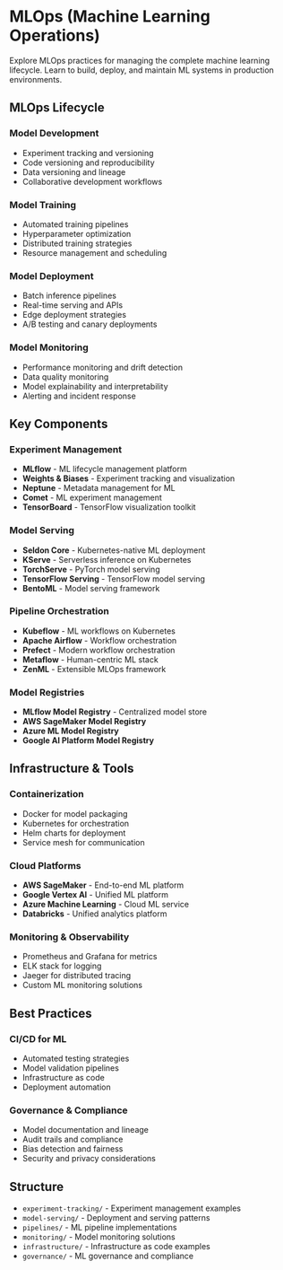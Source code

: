 # MLOps (Machine Learning Operations)

Explore MLOps practices for managing the complete machine learning lifecycle. Learn to build, deploy, and maintain ML systems in production environments.

## MLOps Lifecycle

### Model Development
- Experiment tracking and versioning
- Code versioning and reproducibility
- Data versioning and lineage
- Collaborative development workflows

### Model Training
- Automated training pipelines
- Hyperparameter optimization
- Distributed training strategies
- Resource management and scheduling

### Model Deployment
- Batch inference pipelines
- Real-time serving and APIs
- Edge deployment strategies
- A/B testing and canary deployments

### Model Monitoring
- Performance monitoring and drift detection
- Data quality monitoring
- Model explainability and interpretability
- Alerting and incident response

## Key Components

### Experiment Management
- **MLflow** - ML lifecycle management platform
- **Weights & Biases** - Experiment tracking and visualization
- **Neptune** - Metadata management for ML
- **Comet** - ML experiment management
- **TensorBoard** - TensorFlow visualization toolkit

### Model Serving
- **Seldon Core** - Kubernetes-native ML deployment
- **KServe** - Serverless inference on Kubernetes
- **TorchServe** - PyTorch model serving
- **TensorFlow Serving** - TensorFlow model serving
- **BentoML** - Model serving framework

### Pipeline Orchestration
- **Kubeflow** - ML workflows on Kubernetes
- **Apache Airflow** - Workflow orchestration
- **Prefect** - Modern workflow orchestration
- **Metaflow** - Human-centric ML stack
- **ZenML** - Extensible MLOps framework

### Model Registries
- **MLflow Model Registry** - Centralized model store
- **AWS SageMaker Model Registry**
- **Azure ML Model Registry**
- **Google AI Platform Model Registry**

## Infrastructure & Tools

### Containerization
- Docker for model packaging
- Kubernetes for orchestration
- Helm charts for deployment
- Service mesh for communication

### Cloud Platforms
- **AWS SageMaker** - End-to-end ML platform
- **Google Vertex AI** - Unified ML platform
- **Azure Machine Learning** - Cloud ML service
- **Databricks** - Unified analytics platform

### Monitoring & Observability
- Prometheus and Grafana for metrics
- ELK stack for logging
- Jaeger for distributed tracing
- Custom ML monitoring solutions

## Best Practices

### CI/CD for ML
- Automated testing strategies
- Model validation pipelines
- Infrastructure as code
- Deployment automation

### Governance & Compliance
- Model documentation and lineage
- Audit trails and compliance
- Bias detection and fairness
- Security and privacy considerations

## Structure

- `experiment-tracking/` - Experiment management examples
- `model-serving/` - Deployment and serving patterns
- `pipelines/` - ML pipeline implementations
- `monitoring/` - Model monitoring solutions
- `infrastructure/` - Infrastructure as code examples
- `governance/` - ML governance and compliance